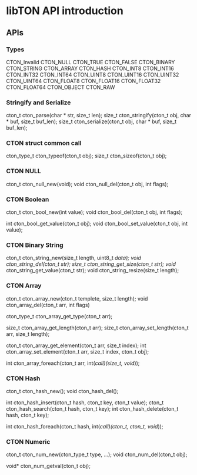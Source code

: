 # libTON API introduction

## APIs

### Types

CTON_Invalid
CTON_NULL
CTON_TRUE
CTON_FALSE
CTON_BINARY
CTON_STRING
CTON_ARRAY
CTON_HASH
CTON_INT8
CTON_INT16
CTON_INT32
CTON_INT64
CTON_UINT8
CTON_UINT16
CTON_UINT32
CTON_UINT64
CTON_FLOAT8
CTON_FLOAT16
CTON_FLOAT32
CTON_FLOAT64
CTON_OBJECT
CTON_RAW

### Stringify and Serialize

cton_t cton_parse(char * str, size_t len);
size_t cton_stringify(cton_t obj, char * buf, size_t buf_len);
size_t cton_serialize(cton_t obj, char * buf, size_t buf_len);

### CTON struct common call

cton_type_t cton_typeof(cton_t obj);
size_t    cton_sizeof(cton_t obj);

### CTON NULL

cton_t cton_null_new(void);
void   cton_null_del(cton_t obj, int flags);

### CTON Boolean

cton_t cton_bool_new(int value);
void   cton_bool_del(cton_t obj, int flags);

int    cton_bool_get_value(cton_t obj);
void   cton_bool_set_value(cton_t obj, int value);

### CTON Binary String

cton_t cton_string_new(size_t length, uint8_t *data);
void   cton_string_del(cton_t str);
size_t cton_string_get_size(cton_t str);
void*  cton_string_get_value(cton_t str);
void   cton_string_resize(size_t length);

### CTON Array

cton_t cton_array_new(cton_t templete, size_t length);
void   cton_array_del(cton_t arr, int flags)

cton_type_t cton_array_get_type(cton_t arr);

size_t cton_array_get_length(cton_t arr);
size_t cton_array_set_length(cton_t arr, size_t length);

cton_t cton_array_get_element(cton_t arr, size_t index);
int    cton_array_set_element(cton_t arr, size_t index, cton_t obj);

int cton_array_foreach(cton_t arr, int(*call)(size_t, void*));

### CTON Hash

cton_t cton_hash_new();
void   cton_hash_del();

int    cton_hash_insert(cton_t hash, cton_t key, cton_t value);
cton_t cton_hash_search(cton_t hash, cton_t key);
int    cton_hash_delete(cton_t hash, cton_t key);

int cton_hash_foreach(cton_t hash, int(*call)(cton_t, cton_t, void*));

### CTON Numeric

cton_t cton_num_new(cton_type_t type, ...);
void   cton_num_del(cton_t obj);

void*  cton_num_getval(cton_t obj);


